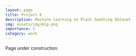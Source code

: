 ```yaml
---
layout: page
title: Project 6
description: Machine learning on Plant Seedling Dataset
img: assets/img/mlp.png
importance: 1
category: work
---
```


Page under construction.
